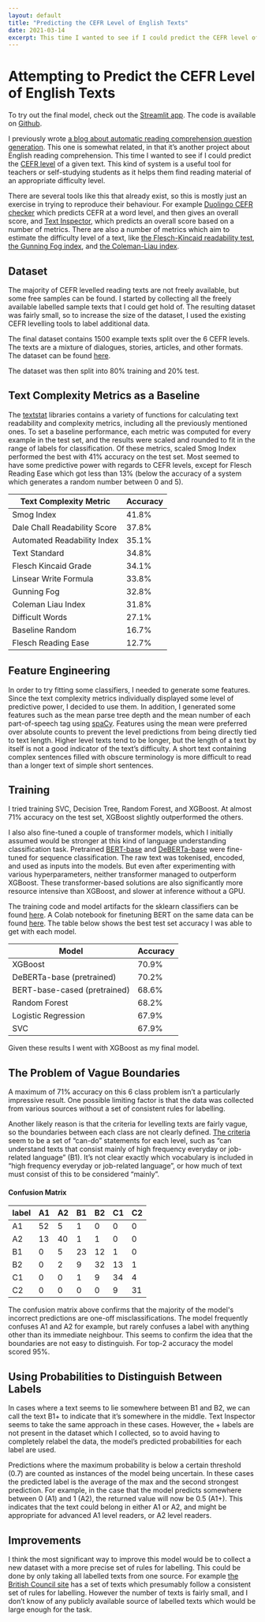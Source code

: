 ```yaml
---
layout: default
title: "Predicting the CEFR Level of English Texts"
date: 2021-03-14
excerpt: This time I wanted to see if I could predict the CEFR level of a given text. This kind of system is a useful tool for teachers or self-studying students as it helps them find reading material of an appropriate difficulty level.
---
```


# Attempting to Predict the CEFR Level of English Texts

To try out the final model, check out the [Streamlit app](https://share.streamlit.io/amontgomerie/cefr-english-level-predictor/main/CEFR_Predictor.py). The code is available on [Github](https://github.com/AMontgomerie/CEFR-English-Level-Predictor).

I previously wrote [a blog about automatic reading comprehension question generation](https://amontgomerie.github.io/2020/07/30/question-generator.html). This one is somewhat related, in that it’s another project about English reading comprehension. This time I wanted to see if I could predict the [CEFR level](https://en.wikipedia.org/wiki/Common_European_Framework_of_Reference_for_Languages) of a given text. This kind of system is a useful tool for teachers or self-studying students as it helps them find reading material of an appropriate difficulty level.

There are several tools like this that already exist, so this is mostly just an exercise in trying to reproduce their behaviour.  For example [Duolingo CEFR checker](https://cefr.duolingo.com/) which predicts CEFR at a word level, and then gives an overall score, and [Text Inspector](https://textinspector.com/), which predicts an overall score based on a number of metrics. There are also a number of metrics which aim to estimate the difficulty level of a text, like [the Flesch-Kincaid readability test](https://en.wikipedia.org/wiki/Flesch%E2%80%93Kincaid_readability_tests), [the Gunning Fog index](https://en.wikipedia.org/wiki/Gunning_fog_index), and [the Coleman-Liau index](https://en.wikipedia.org/wiki/Coleman%E2%80%93Liau_index).

## Dataset
The majority of CEFR levelled reading texts are not freely available, but some free samples can be found. I started by collecting all the freely available labelled sample texts that I could get hold of. The resulting dataset was fairly small, so to increase the size of the dataset, I used the existing CEFR levelling tools to label additional data.

The final dataset contains 1500 example texts split over the 6 CEFR levels. The texts are a mixture of dialogues, stories, articles, and other formats. The dataset can be found [here](https://github.com/AMontgomerie/CEFR-English-Level-Predictor/tree/main/data).

The dataset was then split into 80% training and 20% test.

## Text Complexity Metrics as a Baseline
The [textstat](https://pypi.org/project/textstat/) libraries contains a variety of functions for calculating text readability and complexity metrics, including all the previously mentioned ones. To set a baseline performance, each metric was computed for every example in the test set, and the results were scaled and rounded to fit in the range of labels for classification. Of these metrics, scaled Smog Index performed the best with 41% accuracy on the test set. Most seemed to have some predictive power with regards to CEFR levels, except for Flesch Reading Ease which got less than 13% (below the accuracy of a system which generates a random number between 0 and 5).

| Text Complexity Metric       | Accuracy |
|------------------------------|----------|
| Smog Index                   | 41.8%    | 
| Dale Chall Readability Score | 37.8%    | 
| Automated Readability Index  | 35.1%    | 
| Text Standard                | 34.8%    | 
| Flesch Kincaid Grade         | 34.1%    | 
| Linsear Write Formula        | 33.8%    | 
| Gunning Fog                  | 32.8%    |
| Coleman Liau Index           | 31.8%    | 
| Difficult Words              | 27.1%    |
| Baseline Random              | 16.7%    |
| Flesch Reading Ease          | 12.7%    |

## Feature Engineering

In order to try fitting some classifiers, I needed to generate some features. Since the text complexity metrics individually displayed some level of predictive power, I decided to use them. In addition, I generated some features such as the mean parse tree depth and the mean number of each part-of-speech tag using [spaCy](https://spacy.io/usage/linguistic-features/). Features using the mean were preferred over absolute counts to prevent the level predictions from being directly tied to text length. Higher level texts tend to be longer, but the length of a text by itself is not a good indicator of the text’s difficulty. A short text containing complex sentences filled with obscure terminology is more difficult to read than a longer text of simple short sentences. 

## Training

I tried training SVC, Decision Tree, Random Forest, and XGBoost. At almost 71% accuracy on the test set, XGBoost slightly outperformed the others.

I also also fine-tuned a couple of transformer models, which I initially assumed would be stronger at this kind of language understanding classification task. Pretrained [BERT-base](https://huggingface.co/bert-base-cased) and [DeBERTa-base](https://huggingface.co/microsoft/deberta-base) were fine-tuned for sequence classification. The raw text was tokenised, encoded, and used as inputs into the models. But even after experimenting with various hyperparameters, neither transformer managed to outperform XGBoost. These transformer-based solutions are also significantly more resource intensive than XGBoost, and slower at inference without a GPU.

The training code and model artifacts for the sklearn classifiers can be found [here](https://github.com/AMontgomerie/CEFR-English-Level-Predictor). A Colab notebook for finetuning BERT on the same data can be found [here](https://colab.research.google.com/drive/1rUQkjmr0fwJB_xDhafVXxveyBWex83Dz?usp=sharing). The table below shows the best test set accuracy I was able to get with each model.

| Model                     | Accuracy |
|---------------------------|----------|
| XGBoost                   | 70.9%    |
| DeBERTa-base (pretrained)   | 70.2%    |
| BERT-base-cased (pretrained)| 68.6%    |
| Random Forest             | 68.2%    |
| Logistic Regression       | 67.9%    |
| SVC                       | 67.9%    |

Given these results I went with XGBoost as my final model.

## The Problem of Vague Boundaries

A maximum of 71% accuracy on this 6 class problem isn’t a particularly impressive result. One possible limiting factor is that the data was collected from various sources without a set of consistent rules for labelling. 

Another likely reason is that the criteria for levelling texts are fairly vague, so the boundaries between each class are not clearly defined. [The criteria](https://rm.coe.int/CoERMPublicCommonSearchServices/DisplayDCTMContent?documentId=090000168045bb52) seem to be a set of “can-do” statements for each level, such as “can understand texts that consist mainly of high frequency everyday or job-related language” (B1). It’s not clear exactly which vocabulary is included in “high frequency everyday or job-related language”, or how much of text must consist of this to be considered “mainly”.

#### Confusion Matrix

| label | A1 | A2 | B1 | B2 | C1 | C2 |
|-------|----|----|----|----|----|----|
| A1    | 52 | 5  | 1  | 0  | 0  | 0  |
| A2    | 13 | 40 | 1  | 1  | 0  | 0  |
| B1    | 0  | 5  | 23 | 12 | 1  | 0  |
| B2    | 0  | 2  | 9  | 32 | 13 | 1  |
| C1    | 0  | 0  | 1  | 9  | 34 | 4  |
| C2    | 0  | 0  | 0  | 0  | 9  | 31 |

The confusion matrix above confirms that the majority of the model's incorrect predictions are one-off misclassifications. The model frequently confuses A1 and A2 for example, but rarely confuses a label with anything other than its immediate neighbour. This seems to confirm the idea that the boundaries are not easy to distinguish. For top-2 accuracy the model scored 95%.

## Using Probabilities to Distinguish Between Labels

In cases where a text seems to lie somewhere between B1 and B2, we can call the text B1+ to indicate that it’s somewhere in the middle. Text Inspector seems to take the same approach in these cases. However,  the + labels are not present in the dataset which I collected, so to avoid having to completely relabel the data, the model’s predicted probabilities for each label are used. 

Predictions where the maximum probability is below a certain threshold (0.7) are counted as instances of the model being uncertain. In these cases the predicted label is the average of the max and the second strongest prediction. For example, in the case that the model predicts somewhere between 0 (A1) and 1 (A2), the returned value will now be 0.5 (A1+). This indicates that the text could belong in either A1 or A2, and might be appropriate for advanced A1 level readers, or A2 level readers.

## Improvements

I think the most significant way to improve this model would be to collect a new dataset with a more precise set of rules for labelling. This could be done by only taking all labelled texts from one source. For example [the British Council site](https://learnenglish.britishcouncil.org/skills/reading/) has a set of texts which presumably follow a consistent set of rules for labelling. However the number of texts is fairly small, and I don’t know of any publicly available source of labelled texts which would be large enough for the task.
